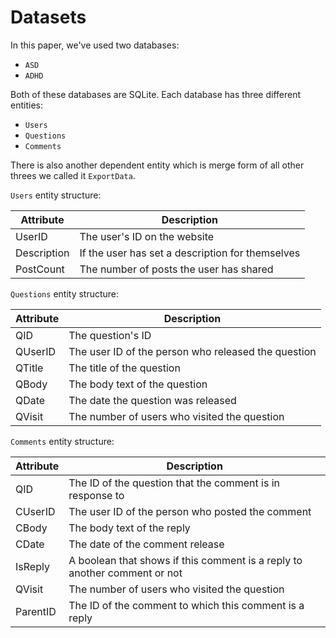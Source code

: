 # Datasets
In this paper, we've used two databases:
 - `ASD`
 - `ADHD`

Both of these databases are SQLite. Each database has three different entities:
 - `Users`
 - `Questions`
 - `Comments`

There is also another dependent entity which is merge form of all other threes we called it `ExportData`.

`Users` entity structure:

<div align="center">

| Attribute   | Description                                      |
|-------------|--------------------------------------------------|
| UserID      | The user's ID on the website                     |
| Description | If the user has set a description for themselves |
| PostCount   | The number of posts the user has shared          |

</div>

`Questions` entity structure:

<div align="center">

| Attribute | Description                                         |
|-----------|-----------------------------------------------------|
| QID       | The question's ID                                   |
| QUserID   | The user ID of the person who released the question |
| QTitle    | The title of the question                           |
| QBody     | The body text of the question                       |
| QDate     | The date the question was released                  |
| QVisit    | The number of users who visited the question        |

</div>

`Comments` entity structure:

<div align="center">

| Attribute | Description                                                               |
|-----------|---------------------------------------------------------------------------|
| QID       | The ID of the question that the comment is in response to                 |
| CUserID   | The user ID of the person who posted the comment                          |
| CBody     | The body text of the reply                                                |
| CDate     | The date of the comment release                                           |
| IsReply   | A boolean that shows if this comment is a reply to another comment or not |
| QVisit    | The number of users who visited the question                              |
| ParentID  | The ID of the comment to which this comment is a reply                    |

</div>
